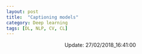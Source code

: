```yaml
---
layout: post
title:  "Captioning models"
category: Deep learning
tags: [DL, NLP, CV, CL]
---
```






<center> Update: 27/02/2018_16:41:00</center>

  	
